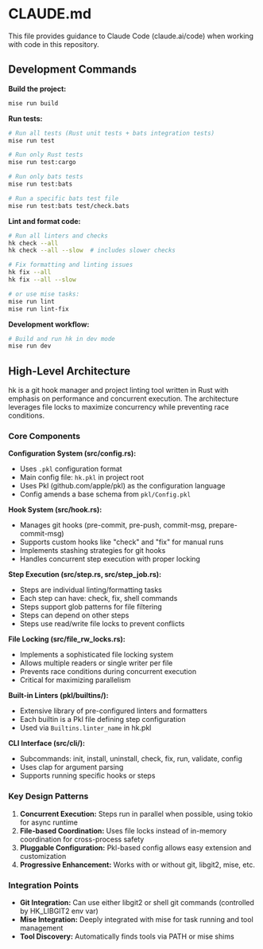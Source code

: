 # CLAUDE.md

This file provides guidance to Claude Code (claude.ai/code) when working with code in this repository.

## Development Commands

**Build the project:**
```bash
mise run build
```

**Run tests:**
```bash
# Run all tests (Rust unit tests + bats integration tests)
mise run test

# Run only Rust tests
mise run test:cargo

# Run only bats tests
mise run test:bats

# Run a specific bats test file
mise run test:bats test/check.bats
```

**Lint and format code:**
```bash
# Run all linters and checks
hk check --all
hk check --all --slow  # includes slower checks

# Fix formatting and linting issues
hk fix --all
hk fix --all --slow

# or use mise tasks:
mise run lint
mise run lint-fix
```

**Development workflow:**
```bash
# Build and run hk in dev mode
mise run dev
```

## High-Level Architecture

hk is a git hook manager and project linting tool written in Rust with emphasis on performance and concurrent execution. The architecture leverages file locks to maximize concurrency while preventing race conditions.

### Core Components

**Configuration System (src/config.rs):**
- Uses `.pkl` configuration format
- Main config file: `hk.pkl` in project root
- Uses Pkl (github.com/apple/pkl) as the configuration language
- Config amends a base schema from `pkl/Config.pkl`

**Hook System (src/hook.rs):**
- Manages git hooks (pre-commit, pre-push, commit-msg, prepare-commit-msg)
- Supports custom hooks like "check" and "fix" for manual runs
- Implements stashing strategies for git hooks
- Handles concurrent step execution with proper locking

**Step Execution (src/step.rs, src/step_job.rs):**
- Steps are individual linting/formatting tasks
- Each step can have: check, fix, shell commands
- Steps support glob patterns for file filtering
- Steps can depend on other steps
- Steps use read/write file locks to prevent conflicts

**File Locking (src/file_rw_locks.rs):**
- Implements a sophisticated file locking system
- Allows multiple readers or single writer per file
- Prevents race conditions during concurrent execution
- Critical for maximizing parallelism

**Built-in Linters (pkl/builtins/):**
- Extensive library of pre-configured linters and formatters
- Each builtin is a Pkl file defining step configuration
- Used via `Builtins.linter_name` in hk.pkl

**CLI Interface (src/cli/):**
- Subcommands: init, install, uninstall, check, fix, run, validate, config
- Uses clap for argument parsing
- Supports running specific hooks or steps

### Key Design Patterns

1. **Concurrent Execution:** Steps run in parallel when possible, using tokio for async runtime
2. **File-based Coordination:** Uses file locks instead of in-memory coordination for cross-process safety
3. **Pluggable Configuration:** Pkl-based config allows easy extension and customization
4. **Progressive Enhancement:** Works with or without git, libgit2, mise, etc.

### Integration Points

- **Git Integration:** Can use either libgit2 or shell git commands (controlled by HK_LIBGIT2 env var)
- **Mise Integration:** Deeply integrated with mise for task running and tool management
- **Tool Discovery:** Automatically finds tools via PATH or mise shims
